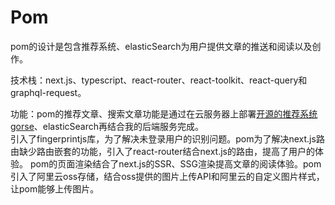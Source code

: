 # Pom
pom的设计是包含推荐系统、elasticSearch为用户提供文章的推送和阅读以及创作。

技术栈：next.js、typescript、react-router、react-toolkit、react-query和graphql-request。

功能：pom的推荐文章、搜索文章功能是通过在云服务器上部署[开源的推荐系统gorse](https://github.com/gorse-io/gorse)、elasticSearch再结合我的后端服务完成。   
引入了fingerprintjs库，为了解决未登录用户的识别问题。pom为了解决next.js路由缺少路由嵌套的功能，引入了react-router结合next.js的路由，提高了用户的体验。
pom的页面渲染结合了next.js的SSR、SSG渲染提高文章的阅读体验。pom引入了阿里云oss存储，结合oss提供的图片上传API和阿里云的自定义图片样式，让pom能够上传图片。

